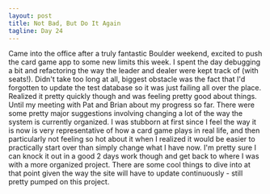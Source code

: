 ```yaml
---
layout: post
title: Not Bad, But Do It Again
tagline: Day 24
---
```


Came into the office after a truly fantastic Boulder weekend, excited to push the card game app to some new limits this week. I spent the day debugging a bit and refactoring the way the leader and dealer were kept track of (with seats!). Didn't take too long at all, biggest obstacle was the fact that I'd forgotten to update the test database so it was just failing all over the place. Realized it pretty quickly though and was feeling pretty good about things. Until my meeting with Pat and Brian about my progress so far. There were some pretty major suggestions involving changing a lot of the way the system is currently organized. I was stubborn at first since I feel the way it is now is very representative of how a card game plays in real life, and then particularly not feeling so hot about it when I realized it would be easier to practically start over than simply change what I have now. I'm pretty sure I can knock it out in a good 2 days work though and get back to where I was with a more organized project. There are some cool things to dive into at that point given the way the site will have to update continuously - still pretty pumped on this project.